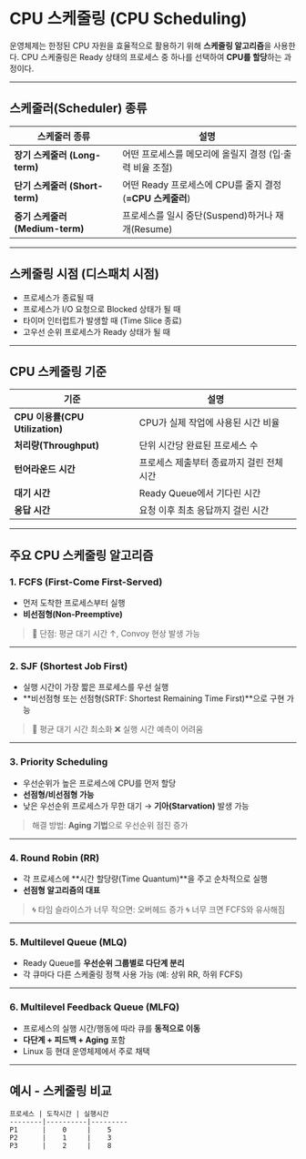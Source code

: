 # CPU 스케줄링 (CPU Scheduling)

운영체제는 한정된 CPU 자원을 효율적으로 활용하기 위해 **스케줄링 알고리즘**을 사용한다.
CPU 스케줄링은 Ready 상태의 프로세스 중 하나를 선택하여 **CPU를 할당**하는 과정이다.

---

## 스케줄러(Scheduler) 종류

| 스케줄러 종류 | 설명 |
|---------------|------|
| **장기 스케줄러 (Long-term)** | 어떤 프로세스를 메모리에 올릴지 결정 (입·출력 비율 조절) |
| **단기 스케줄러 (Short-term)** | 어떤 Ready 프로세스에 CPU를 줄지 결정 (**=CPU 스케줄러**) |
| **중기 스케줄러 (Medium-term)** | 프로세스를 일시 중단(Suspend)하거나 재개(Resume) |

---

## 스케줄링 시점 (디스패치 시점)

- 프로세스가 종료될 때
- 프로세스가 I/O 요청으로 Blocked 상태가 될 때
- 타이머 인터럽트가 발생할 때 (Time Slice 종료)
- 고우선 순위 프로세스가 Ready 상태가 될 때

---

## CPU 스케줄링 기준

| 기준 | 설명 |
|------|------|
| **CPU 이용률(CPU Utilization)** | CPU가 실제 작업에 사용된 시간 비율 |
| **처리량(Throughput)** | 단위 시간당 완료된 프로세스 수 |
| **턴어라운드 시간** | 프로세스 제출부터 종료까지 걸린 전체 시간 |
| **대기 시간** | Ready Queue에서 기다린 시간 |
| **응답 시간** | 요청 이후 최초 응답까지 걸린 시간 |

---

## 주요 CPU 스케줄링 알고리즘

### 1. FCFS (First-Come First-Served)

- 먼저 도착한 프로세스부터 실행
- **비선점형(Non-Preemptive)**

> 🔻 단점: 평균 대기 시간 ↑, Convoy 현상 발생 가능

---

### 2. SJF (Shortest Job First)

- 실행 시간이 가장 짧은 프로세스를 우선 실행
- **비선점형 또는 선점형(SRTF: Shortest Remaining Time First)**으로 구현 가능

> 🔺 평균 대기 시간 최소화
> ❌ 실행 시간 예측이 어려움

---

### 3. Priority Scheduling

- 우선순위가 높은 프로세스에 CPU를 먼저 할당
- **선점형/비선점형 가능**
- 낮은 우선순위 프로세스가 무한 대기 → **기아(Starvation)** 발생 가능

> 해결 방법: **Aging 기법**으로 우선순위 점진 증가

---

### 4. Round Robin (RR)

- 각 프로세스에 **시간 할당량(Time Quantum)**을 주고 순차적으로 실행
- **선점형 알고리즘의 대표**

> 🌀 타임 슬라이스가 너무 작으면: 오버헤드 증가
> 🌀 너무 크면 FCFS와 유사해짐

---

### 5. Multilevel Queue (MLQ)

- Ready Queue를 **우선순위 그룹별로 다단계 분리**
- 각 큐마다 다른 스케줄링 정책 사용 가능 (예: 상위 RR, 하위 FCFS)

---

### 6. Multilevel Feedback Queue (MLFQ)

- 프로세스의 실행 시간/행동에 따라 큐를 **동적으로 이동**
- **다단계 + 피드백 + Aging** 포함
- Linux 등 현대 운영체제에서 주로 채택

---

## 예시 - 스케줄링 비교

```plaintext
프로세스 | 도착시간 | 실행시간
--------|----------|---------
P1      |    0     |    5
P2      |    1     |    3
P3      |    2     |    8
